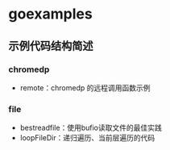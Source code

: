 # goexamples

## 示例代码结构简述
### chromedp
- remote：chromedp 的远程调用函数示例
### file
- bestreadfile：使用bufio读取文件的最佳实践
- loopFileDir：递归遍历、当前层遍历的代码